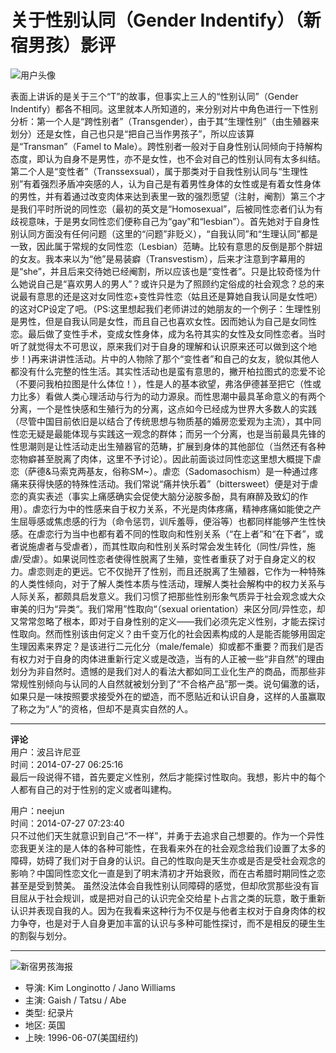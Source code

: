 # 关于性别认同（Gender Indentify）（新宿男孩）影评

![用户头像](https://img1.doubanio.com/icon/u64281710-19.jpg)

表面上讲诉的是关于三个“T”的故事，但事实上三人的“性别认同”（Gender Indentify）都各不相同。这里就本人所知道的，来分别对片中角色进行一下性别分析：第一个人是“跨性别者”（Transgender），由于其“生理性别”（由生殖器来划分）还是女性，自己也只是“把自己当作男孩子”，所以应该算是“Transman”（Famel to Male）。跨性别者一般对于自身性别认同倾向于持解构态度，即认为自身不是男性，亦不是女性，也不会对自己的性别认同有太多纠结。第二个人是“变性者”（Transsexsual），属于那类对于自我性别认同与“生理性别”有着强烈矛盾冲突感的人，认为自己是有着男性身体的女性或是有着女性身体的男性，并有着通过改变肉体来达到表里一致的强烈愿望（注射，阉割）第三个才是我们平时所说的同性恋（最初的英文是“Homosexual”，后被同性恋者们认为有歧视意味，于是男女同性恋们便称自己为“gay”和“lesbian”）。首先她对于自身性别认同方面没有任何问题（这里的“问题”非贬义），“自我认同”和“生理认同”都是一致，因此属于常规的女同性恋（Lesbian）范畴。比较有意思的反倒是那个胖妞的女友。我本来以为“他”是易装癖（Transvestism），后来才注意到字幕用的是“she”，并且后来交待她已经阉割，所以应该也是“变性者”。只是比较奇怪为什么她说自己是“喜欢男人的男人”？或许只是为了照顾约定俗成的社会观念？总的来说最有意思的还是这对女同性恋+变性异性恋（姑且还是算她自我认同是女性吧）的这对CP设定了吧。（PS:这里想起我们老师讲过的她朋友的一个例子：生理性别是男性，但是自我认同是女性，而且自己也喜欢女性。因而她认为自己是女同性恋。最后做了变性手术，变成女性身体，成为名符其实的女性及女同性恋者。当时听了就觉得太不可思议，原来我们对于自身的理解和认识原来还可以做到这个地步！)再来讲讲性活动。片中的人物除了那个“变性者”和自己的女友，貌似其他人都没有什么完整的性生活。其实性活动也是蛮有意思的，撇开柏拉图式的恋爱不论（不要问我柏拉图是什么体位！），性是人的基本欲望，弗洛伊德甚至把它（性或力比多）看做人类心理活动与行为的动力源泉。而性思潮中最具革命意义的有两个分离，一个是性快感和生殖行为的分离，这点如今已经成为世界大多数人的实践（尽管中国目前依旧是以结合了传统思想与物质基的婚房恋爱观为主流），其中同性恋无疑是最能体现与实践这一观念的群体；而另一个分离，也是当前最具先锋的性思潮则是让性活动走出生殖器官的范畴，扩展到身体的其他部位（当然还有各种恋物癖甚至脱离了肉体，这里不予讨论）。因此前面谈过同性恋这里想大概提下虐恋（萨德&马索克两基友，俗称SM~）。虐恋（Sadomasochism）是一种通过疼痛来获得快感的特殊性活动。我们常说“痛并快乐着”（bittersweet）便是对于虐恋的真实表述（事实上痛感确实会促使大脑分泌胺多酚，具有麻醉及致幻的作用）。虐恋行为中的性感来自于权力关系，不光是肉体疼痛，精神疼痛如能使之产生屈辱感或焦虑感的行为（命令惩罚，训斥羞辱，便浴等）也都同样能够产生性快感。在虐恋行为当中也都有着不同的性取向和性别关系（“在上者”和“在下者”，或者说施虐者与受虐者），而其性取向和性别关系时常会发生转化（同性/异性，施虐/受虐）。如果说同性恋者使得性脱离了生殖，变性者重获了对于自身定义的权力。虐恋则走的更远。它不仅抛开了性别，而且还脱离了生殖器，它作为一种特殊的人类性倾向，对于了解人类性本质与性活动，理解人类社会解构中的权力关系与人际关系，都颇具启发意义。我们习惯了把那些性别形象气质异于社会观念或大众审美的归为“异类“。我们常用”性取向“（sexual orientation）来区分同/异性恋，却又常常忽略了根本，即对于自身性别的定义——我们必须先定义性别，才能去探讨性取向。然而性别该由何定义？由千变万化的社会因素构成的人是能否能够用固定生理因素来界定？是该进行二元化分（male/female）抑或都不重要？而我们是否有权力对于自身的肉体进重新行定义或是改造，当有的人正被一些“非自然”的理由划分为非自然时。遗憾的是我们对人的看法大都如同工业化生产的商品，而那些非常规性别倾向与认同的人自然就被划分到了“不合格产品”那一类。说句偏激的话，如果只是一味按照要求接受外在的塑造，而不愿贴近和认识自身，这样的人虽赢取了称之为“人”的资格，但却不是真实自然的人。

---

**评论**  
用户：波吕许尼亚  
时间：2014-07-27 06:25:16  
最后一段说得不错，首先要定义性别，然后才能探讨性取向。我想，影片中的每个人都有自己的对于性别的定义或者叫建构。

用户：neejun  
时间：2014-07-27 07:23:40  
只不过他们天生就意识到自己“不一样”，并勇于去追求自己想要的。作为一个异性恋我更关注的是人体的各种可能性，在我看来外在的社会观念给我们设置了太多的障碍，妨碍了我们对于自身的认识。自己的性取向是天生亦或是否是受社会观念的影响？中国同性恋文化一直是到了明末清初才开始衰败，而在古希腊时期同性之恋甚至是受到赞美。 虽然没法体会自我性别认同障碍的感觉，但却欣赏那些没有盲目屈从于社会规训，或是把对自己的认识完全交给星卜占言之类的玩意，敢于重新认识并表现自我的人。因为在我看来这种行为不仅是与他者主权对于自身肉体的权力争夺，也是对于人自身更加丰富的认识与多种可能性探讨，而不是相反的硬生生的割裂与划分。

---

![新宿男孩海报](https://img3.doubanio.com/view/photo/s_ratio_poster/public/p2512248767.webp)

- 导演: Kim Longinotto / Jano Williams
- 主演: Gaish / Tatsu / Abe
- 类型: 纪录片
- 地区: 英国
- 上映: 1996-06-07(美国纽约)